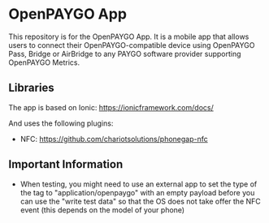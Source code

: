 # OpenPAYGO App

This repository is for the OpenPAYGO App. It is a mobile app that allows users to connect their OpenPAYGO-compatible device using OpenPAYGO Pass, Bridge or AirBridge to any PAYGO software provider supporting OpenPAYGO Metrics. 


## Libraries
The app is based on Ionic: https://ionicframework.com/docs/

And uses the following plugins: 
- NFC: https://github.com/chariotsolutions/phonegap-nfc


## Important Information
- When testing, you might need to use an external app to set the type of the tag to "application/openpaygo" with an empty payload before you can use the "write test data" so that the OS does not take offer the NFC event (this depends on the model of your phone)

